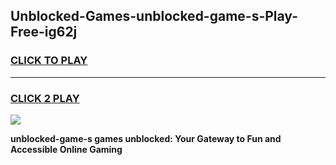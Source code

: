 
## Unblocked-Games-unblocked-game-s-Play-Free-ig62j
<h3>
<a href="https://premium76.site?title=unblocked-game-s&ref=20A">CLICK TO PLAY</a></h3>
<hr>

<h3>
<a href="https://premium76.site?title=unblocked-game-s&ref=20A">CLICK 2 PLAY</a>
  
</h3>

<a href="https://premium76.site?title=unblocked-game-s&ref=20A"><img src="https://clearcache.store/games.png"></a>


**unblocked-game-s games unblocked: Your Gateway to Fun and Accessible Online Gaming**

